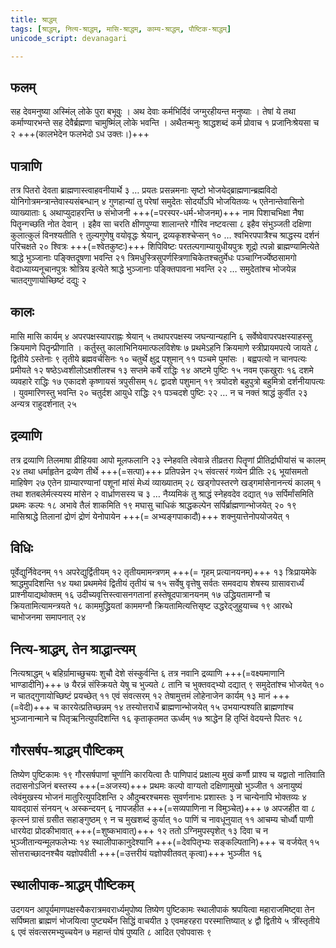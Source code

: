 ```yaml
---
title: श्राद्धम्
tags: [श्राद्धम्, नित्य-श्राद्धम्, मासि-श्राद्धम्, काम्य-श्राद्धम्, पौष्टिक-श्राद्धम्]
unicode_script: devanagari

---
```

## फलम्
सह देवमनुष्या अस्मिंल् लोके पुरा बभूवुः । अथ देवाः कर्मभिर्दिवं जग्मुरहीयन्त मनुष्याः । तेषां ये तथा कर्माण्यारभन्ते सह देवैर्ब्रह्मणा चामुष्मिंल् लोके भवन्ति । अथैतन्मनुः श्राद्धशब्दं कर्म प्रोवाच १ प्रजानिःश्रेयसा च २ +++(कालभेदेन फलभेदो ऽध उक्तः।)+++ 

## पात्राणि
तत्र पितरो देवता ब्राह्मणास्त्वाहवनीयार्थे ३ … प्रयतः प्रसन्नमनाः सृष्टो भोजयेद्ब्राह्मणान्ब्रह्मविदो योनिगोत्रमन्त्रान्तेवास्यसंबन्धान् ४ गुणहान्यां तु परेषां समुदेतः सोदर्योऽपि भोजयितव्यः ५ एतेनान्तेवासिनो व्याख्याताः ६ अथाप्युदाहरन्ति ७ संभोजनी +++(=परस्पर-धर्म-भोजनम्)+++ नाम पिशाचभिक्षा नैषा पितॄन्गच्छति नोत देवान् । इहैव सा चरति क्षीणपुण्या शालान्तरे गौरिव नष्टवत्सा ८ इहैव संभुञ्जती दक्षिणा कुलात्कुलं विनश्यतीति ९ तुल्यगुणेषु वयोवृद्धः श्रेयान्, द्रव्यकृशश्चेप्सन् १० … श्वभिरपपात्रैश्च श्राद्धस्य दर्शनं परिचक्षते २० श्वित्रः +++(=श्वेतकुष्टः)+++ शिपिविष्टः परतल्पगाम्यायुधीयपुत्रः शूद्रो त्पन्नो ब्राह्मण्यामित्येते श्राद्धे भुञ्जानाः पङ्क्तिदूषणा भवन्ति २१ त्रिमधुस्त्रिसुपर्णस्त्रिणाचिकेतश्चतुर्मेधः पञ्चाग्निर्ज्येष्ठसामगो वेदाध्याय्यनूचानपुत्रः श्रोत्रिय इत्येते श्राद्धे भुञ्जानाः पङ्क्तिपावना भवन्ति २२ … समुदेतांश्च भोजयेन्न चातद्गुणायोच्छिष्टं दद्युः २

## कालः
मासि मासि कार्यम् ४ अपरपक्षस्यापराह्नः श्रेयान् ५ तथापरपक्षस्य जघन्यान्यहानि ६
सर्वेष्वेवापरपक्षस्याहस्सु क्रियमाणे पितॄन्प्रीणाति । कर्तुस्तु कालाभिनियमात्फलविशेषः ७ प्रथमेऽहनि क्रियमाणे स्त्रीप्रायमपत्ये जायते ८ द्वितीये ऽस्तेनाः ९ तृतीये ब्रह्मवर्चसिनः १० चतुर्थे क्षुद्र पशुमान् ११ पञ्चमे पुमांसः । बह्वपत्यो न चानपत्यः प्रमीयते १२ षष्ठेऽध्वशीलोऽक्षशीलश्च १३ सप्तमे कर्षे राद्धिः १४ अष्टमे पुष्टिः १५ नवम एकखुराः १६ दशमे व्यवहारे राद्धिः १७ एकादशे कृष्णायसं त्रपुसीसम् १८ द्वादशे पशुमान् १९ त्रयोदशे बहुपुत्रो बहुमित्रो दर्शनीयापत्यः । युवमारिणस्तु भवन्ति २० चतुर्दश आयुधे राद्धिः २१ पञ्चदशे पुष्टिः २२ … न च नक्तं श्राद्धं कुर्वीत २३ अन्यत्र राहुदर्शनात् २५

## द्रव्याणि
तत्र द्रव्याणि तिलमाषा व्रीहियवा आपो मूलफलानि २३ स्नेहवति त्वेवान्ने तीव्रतरा पितॄणां प्रीतिर्द्राघीयांसं च कालम् २४ तथा धर्माहृतेन द्रव्येण तीर्थे +++(=सत्पा)+++ प्रतिपन्नेन २५ संवत्सरं गव्येन प्रीतिः २६ भूयांसमतो माहिषेण २७ एतेन ग्राम्यारण्यानां पशूनां मांसं मेध्यं व्याख्यातम् २८ खड्गोपस्तरणे खड्गमांसेनानन्त्यं कालम् १ तथा शतबलेर्मत्स्यस्य मांसेन २ वार्ध्राणसस्य च ३ … नैय्यमिकं तु श्राद्धं स्नेहवदेव दद्यात् १७ सर्पिर्मांसमिति प्रथमः कल्पः १८ अभावे तैलं शाकमिति १९ मघासु चाधिकं श्राद्धकल्पेन सर्पिर्ब्राह्मणान्भोजयेत् २० १९ मासिश्राद्धे तिलानां द्रोणं द्रोणं येनोपायेन +++(= अभ्यङ्गपाकादौ)+++ शक्नुयात्तेनोपयोजयेत् १

## विधिः
पूर्वेद्युर्निवेदनम् ११ अपरेद्युर्द्वितीयम् १२ तृतीयमामन्त्रणम् +++(= गृहम् प्रत्यानयनम्)+++ १३ 
त्रिःप्रायमेके श्राद्धमुपदिशन्ति १४ यथा प्रथममेवं द्वितीयं तृतीयं च १५ सर्वेषु वृत्तेषु सर्वतः समवदाय शेषस्य ग्रासावरार्ध्यं प्राश्नीयाद्यथोक्तम् १६
उदीच्यवृत्तिस्त्वासनगतानां हस्तेषूदपात्रानयनम् १७ उद्ध्रियतामग्नौ च क्रियतामित्यामन्त्रयते १८ काममुद्ध्रियतां काममग्नौ क्रियतामित्यत्तिसृष्ट उद्धरेद्जुहुयाच्च १९ 
 आरब्धे चाभोजनमा समापनात् २४ 

## नित्य-श्राद्धम्, तेन श्राद्धान्त्यम्
नित्यश्राद्धम् ५ बहिर्ग्रामाच्छुचयः शुचौ देशे संस्कुर्वन्ति ६ तत्र नवानि द्रव्याणि +++(=वक्ष्यमाणानि भाण्डादीनि)+++ ७ यैरन्नं संस्क्रियते येषु च भुज्यते ८ तानि च भुक्तवद्भ्यो दद्यात् ९ समुदेतांश्च भोजयेत् १० न चातद्गुणायोच्छिष्टं प्रयच्छेत् ११ एवं संवत्सरम् १२   तेषामुत्तमं लोहेनाजेन कार्यम् १३ मानं +++(=वेदी)+++ च कारयेत्प्रतिच्छन्नम् १४ तस्योत्तरार्धे ब्राह्मणान्भोजयेत् १५ उभयान्पश्यति ब्राह्मणांश्च भुञ्जानान्माने च पितृऋनित्युपदिशन्ति १६ कृताकृतमत ऊर्ध्वम् १७ श्राद्धेन हि तृप्तिं वेदयन्ते पितरः १८ 

## गौरसर्षप-श्राद्धम् पौष्टिकम्
तिष्येण पुष्टिकामः १९ गौरसर्षपाणां चूर्णानि कारयित्वा तैः पाणिपादं प्रक्षाल्य मुखं कर्णौ प्राश्य च यद्वातो नातिवाति तदासनोऽजिनं बस्तस्य +++(=अजस्य)+++ प्रथमः कल्पो वाग्यतो दक्षिणामुखो भुञ्जीत १ अनायुष्यं त्वेवंमुखस्य भोजनं मातुरित्युपदिशन्ति २ औदुम्बरश्चमसः सुवर्णनाभः प्रशास्तः ३ न चान्येनापि भोक्तव्यः ४ यावद्ग्रासं संनयन् ५ अस्कन्दयन् ६ नापजहीत +++(=सव्यपाणिना न विमुञ्चेत्)+++ ७ अपजहीत वा ८ कृत्स्नं ग्रासं ग्रसीत सहाङ्गुष्ठम् ९ न च मुखशब्दं कुर्यात् १० पाणिं च नावधूनुयात् ११ आचम्य चोर्ध्वौ पाणी धारयेदा प्रोदकीभावात् +++(=शुष्कभावात्)+++ १२ ततो ऽग्निमुपस्पृशेत् १३ दिवा च न भुञ्जीतान्यन्मूलफलेभ्यः १४ स्थालीपाकानुदेश्यानि +++(=देवपितृभ्यः सङ्कल्पितानि)+++ च वर्जयेत् १५ सोत्तराच्छादनश्चैव यज्ञोपवीती +++(=उत्तरीयं यज्ञोपवीतवत् कृत्वा)+++ भुञ्जीत १६ 

## स्थालीपाक-श्राद्धम् पौष्टिकम्
उदगयन आपूर्यमाणपक्षस्यैकरात्रमवरार्ध्यमुपोष्य तिष्येण पुष्टिकामः स्थालीपाकं श्रपयित्वा महाराजमिष्ट्वा तेन सर्पिष्मता ब्राह्मणं भोजयित्वा पुष्ट्यर्थेन सिद्धिं वाचयीत ३ एवमहरहरा परस्मात्तिष्यात् ४ द्वौ द्वितीये ५ त्रींस्तृतीये ६ एवं संवत्सरमभ्युच्चयेन ७ महान्तं पोषं पुष्यति ८ आदित एवोपवासः ९